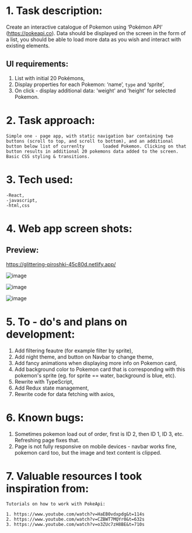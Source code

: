 # 1. Task description:

Create an interactive catalogue of Pokemon using ‘Pokémon API’ (https://pokeapi.co). Data should be displayed on the screen in the form of a list, you should be able to load more data as you wish and interact with existing elements.

## UI requirements:

1. List with initial 20 Pokémons,
2. Display properties for each Pokemon: ‘name’, `type` and ‘sprite’,
3. On click - display additional data: 'weight' and 'height' for selected Pokemon.

# 2. Task approach:

    Simple one - page app, with static navigation bar containing two buttons (scroll to top, and scroll to bottom), and an additional button below list of currenlty       loaded Pokemon. Clicking on that button results in additional 20 pokemons data added to the screen. Basic CSS styling & transitions.

# 3. Tech used:

    -React,
    -javascript,
    -html,css


# 4. Web app screen shots:

## Preview:

https://glittering-piroshki-45c80d.netlify.app/

![image](https://user-images.githubusercontent.com/100487510/159385184-0044f915-808c-4bd9-8c7b-44749a652075.png)

![image](https://user-images.githubusercontent.com/100487510/159385212-cfc97b75-1981-4c00-bd3c-90a4fb8fae75.png)

![image](https://user-images.githubusercontent.com/100487510/159385239-c4caf39a-b0c4-442f-9d7d-8e1508dc2fab.png)

# 5. To - do's and plans on development:

1. Add filtering feautre (for example filter by sprite),
2. Add night theme, and button on Navbar to change theme,
3. Add fancy animations when displaying more info on Pokemon card,
4. Add background color to Pokemon card that is corresponding with this pokemon's sprite (eg. for sprite == water, background is blue, etc).
5. Rewrite with TypeScript,
6. Add Redux state management,
7. Rewrite code for data fetching with axios,

# 6. Known bugs:

1. Sometimes pokemon load out of order, first is ID 2, then ID 1, ID 3, etc. Refreshing page fixes that.
2. Page is not fully responsive on mobile devices - navbar works fine, pokemon card too, but the image and text content is clipped. 

# 7. Valuable resources I took inspiration from:

    Tutorials on how to work with PokeApi:

    1. https://www.youtube.com/watch?v=HaEB0vdxpdg&t=114s
    2. https://www.youtube.com/watch?v=CZBWT7MQYr0&t=632s
    3. https://www.youtube.com/watch?v=o3ZUc7zH8BE&t=710s
